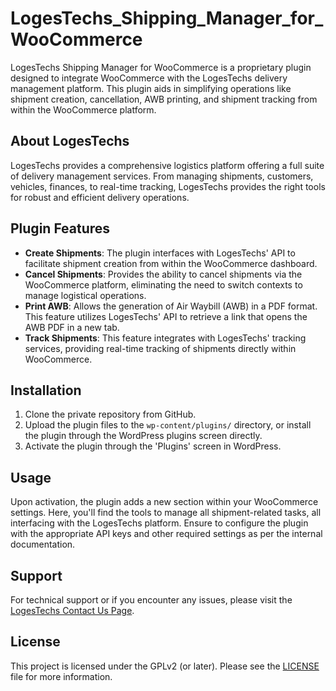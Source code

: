 # LogesTechs_Shipping_Manager_for_WooCommerce

LogesTechs Shipping Manager for WooCommerce is a proprietary plugin designed to integrate WooCommerce with the LogesTechs delivery management platform. This plugin aids in simplifying operations like shipment creation, cancellation, AWB printing, and shipment tracking from within the WooCommerce platform.

## About LogesTechs

LogesTechs provides a comprehensive logistics platform offering a full suite of delivery management services. From managing shipments, customers, vehicles, finances, to real-time tracking, LogesTechs provides the right tools for robust and efficient delivery operations.

## Plugin Features

- **Create Shipments**: The plugin interfaces with LogesTechs' API to facilitate shipment creation from within the WooCommerce dashboard.
- **Cancel Shipments**: Provides the ability to cancel shipments via the WooCommerce platform, eliminating the need to switch contexts to manage logistical operations.
- **Print AWB**: Allows the generation of Air Waybill (AWB) in a PDF format. This feature utilizes LogesTechs' API to retrieve a link that opens the AWB PDF in a new tab.
- **Track Shipments**: This feature integrates with LogesTechs' tracking services, providing real-time tracking of shipments directly within WooCommerce.

## Installation

1. Clone the private repository from GitHub.
2. Upload the plugin files to the `wp-content/plugins/` directory, or install the plugin through the WordPress plugins screen directly.
3. Activate the plugin through the 'Plugins' screen in WordPress.

## Usage

Upon activation, the plugin adds a new section within your WooCommerce settings. Here, you'll find the tools to manage all shipment-related tasks, all interfacing with the LogesTechs platform. Ensure to configure the plugin with the appropriate API keys and other required settings as per the internal documentation.

## Support

For technical support or if you encounter any issues, please visit the [LogesTechs Contact Us Page](https://logestechs.com/en/%d8%a7%d8%aa%d8%b5%d9%84-%d8%a8%d9%86%d8%a7/).

## License

This project is licensed under the GPLv2 (or later). Please see the [LICENSE](./LICENSE) file for more information.
